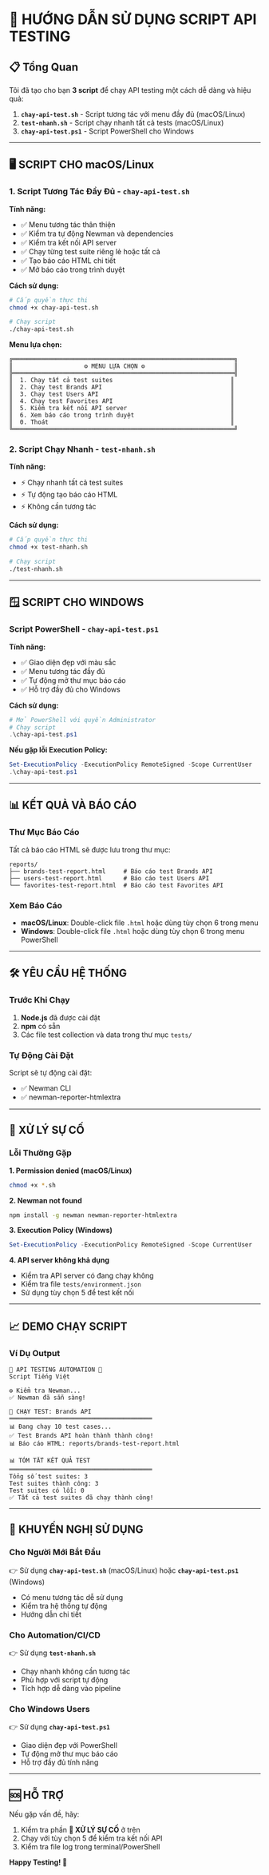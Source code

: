 # 🚀 HƯỚNG DẪN SỬ DỤNG SCRIPT API TESTING

## 📋 Tổng Quan

Tôi đã tạo cho bạn **3 script** để chạy API testing một cách dễ dàng và hiệu quả:

1. **`chay-api-test.sh`** - Script tương tác với menu đầy đủ (macOS/Linux)
2. **`test-nhanh.sh`** - Script chạy nhanh tất cả tests (macOS/Linux)  
3. **`chay-api-test.ps1`** - Script PowerShell cho Windows

---

## 🖥️ SCRIPT CHO macOS/Linux

### 1. Script Tương Tác Đầy Đủ - `chay-api-test.sh`

**Tính năng:**
- ✅ Menu tương tác thân thiện
- ✅ Kiểm tra tự động Newman và dependencies
- ✅ Kiểm tra kết nối API server
- ✅ Chạy từng test suite riêng lẻ hoặc tất cả
- ✅ Tạo báo cáo HTML chi tiết
- ✅ Mở báo cáo trong trình duyệt

**Cách sử dụng:**
```bash
# Cấp quyền thực thi
chmod +x chay-api-test.sh

# Chạy script
./chay-api-test.sh
```

**Menu lựa chọn:**
```
╔══════════════════════════════════════════════════════════════╗
║                    ⚙️ MENU LỰA CHỌN ⚙️                         ║
╠══════════════════════════════════════════════════════════════╣
║  1. Chạy tất cả test suites                                 ║
║  2. Chạy test Brands API                                    ║
║  3. Chạy test Users API                                     ║
║  4. Chạy test Favorites API                                 ║
║  5. Kiểm tra kết nối API server                             ║
║  6. Xem báo cáo trong trình duyệt                           ║
║  0. Thoát                                                   ║
╚══════════════════════════════════════════════════════════════╝
```

### 2. Script Chạy Nhanh - `test-nhanh.sh`

**Tính năng:**
- ⚡ Chạy nhanh tất cả test suites
- ⚡ Tự động tạo báo cáo HTML
- ⚡ Không cần tương tác

**Cách sử dụng:**
```bash
# Cấp quyền thực thi
chmod +x test-nhanh.sh

# Chạy script
./test-nhanh.sh
```

---

## 🪟 SCRIPT CHO WINDOWS

### Script PowerShell - `chay-api-test.ps1`

**Tính năng:**
- ✅ Giao diện đẹp với màu sắc
- ✅ Menu tương tác đầy đủ
- ✅ Tự động mở thư mục báo cáo
- ✅ Hỗ trợ đầy đủ cho Windows

**Cách sử dụng:**
```powershell
# Mở PowerShell với quyền Administrator
# Chạy script
.\chay-api-test.ps1
```

**Nếu gặp lỗi Execution Policy:**
```powershell
Set-ExecutionPolicy -ExecutionPolicy RemoteSigned -Scope CurrentUser
.\chay-api-test.ps1
```

---

## 📊 KẾT QUẢ VÀ BÁO CÁO

### Thư Mục Báo Cáo
Tất cả báo cáo HTML sẽ được lưu trong thư mục:
```
reports/
├── brands-test-report.html     # Báo cáo test Brands API
├── users-test-report.html      # Báo cáo test Users API  
└── favorites-test-report.html  # Báo cáo test Favorites API
```

### Xem Báo Cáo
- **macOS/Linux**: Double-click file `.html` hoặc dùng tùy chọn 6 trong menu
- **Windows**: Double-click file `.html` hoặc dùng tùy chọn 6 trong menu PowerShell

---

## 🛠️ YÊU CẦU HỆ THỐNG

### Trước Khi Chạy
1. **Node.js** đã được cài đặt
2. **npm** có sẵn
3. Các file test collection và data trong thư mục `tests/`

### Tự Động Cài Đặt
Script sẽ tự động cài đặt:
- ✅ Newman CLI
- ✅ newman-reporter-htmlextra

---

## 🚨 XỬ LÝ SỰ CỐ

### Lỗi Thường Gặp

**1. Permission denied (macOS/Linux)**
```bash
chmod +x *.sh
```

**2. Newman not found**
```bash
npm install -g newman newman-reporter-htmlextra
```

**3. Execution Policy (Windows)**
```powershell
Set-ExecutionPolicy -ExecutionPolicy RemoteSigned -Scope CurrentUser
```

**4. API server không khả dụng**
- Kiểm tra API server có đang chạy không
- Kiểm tra file `tests/environment.json`
- Sử dụng tùy chọn 5 để test kết nối

---

## 📈 DEMO CHẠY SCRIPT

### Ví Dụ Output
```
🚀 API TESTING AUTOMATION 🚀
Script Tiếng Việt

⚙️ Kiểm tra Newman...
✅ Newman đã sẵn sàng!

🚀 CHẠY TEST: Brands API
════════════════════════════════════════
📊 Đang chạy 10 test cases...
✅ Test Brands API hoàn thành thành công!
📊 Báo cáo HTML: reports/brands-test-report.html

📊 TÓM TẮT KẾT QUẢ TEST
════════════════════════════════════════
Tổng số test suites: 3
Test suites thành công: 3  
Test suites có lỗi: 0
✅ Tất cả test suites đã chạy thành công!
```

---

## 🎯 KHUYẾN NGHỊ SỬ DỤNG

### Cho Người Mới Bắt Đầu
👉 Sử dụng **`chay-api-test.sh`** (macOS/Linux) hoặc **`chay-api-test.ps1`** (Windows)
- Có menu tương tác dễ sử dụng
- Kiểm tra hệ thống tự động
- Hướng dẫn chi tiết

### Cho Automation/CI/CD  
👉 Sử dụng **`test-nhanh.sh`**
- Chạy nhanh không cần tương tác
- Phù hợp với script tự động
- Tích hợp dễ dàng vào pipeline

### Cho Windows Users
👉 Sử dụng **`chay-api-test.ps1`**
- Giao diện đẹp với PowerShell
- Tự động mở thư mục báo cáo
- Hỗ trợ đầy đủ tính năng

---

## 🆘 HỖ TRỢ

Nếu gặp vấn đề, hãy:
1. Kiểm tra phần **🚨 XỬ LÝ SỰ CỐ** ở trên
2. Chạy với tùy chọn 5 để kiểm tra kết nối API
3. Kiểm tra file log trong terminal/PowerShell

**Happy Testing! 🚀** 